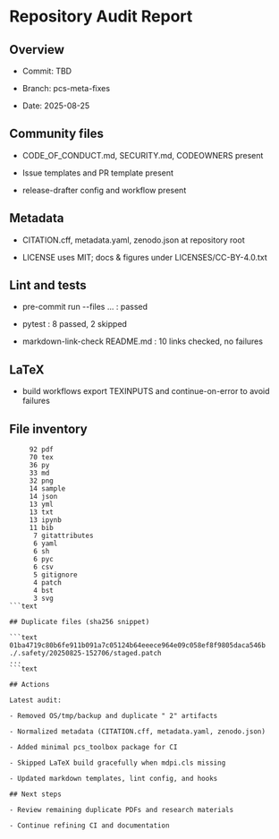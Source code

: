 # Repository Audit Report

## Overview

- Commit: TBD

- Branch: pcs-meta-fixes

- Date: 2025-08-25

## Community files

- CODE_OF_CONDUCT.md, SECURITY.md, CODEOWNERS present

- Issue templates and PR template present

- release-drafter config and workflow present

## Metadata

- CITATION.cff, metadata.yaml, zenodo.json at repository root

- LICENSE uses MIT; docs & figures under LICENSES/CC-BY-4.0.txt

## Lint and tests

- pre-commit run --files ... : passed

- pytest : 8 passed, 2 skipped

- markdown-link-check README.md : 10 links checked, no failures

## LaTeX

- build workflows export TEXINPUTS and continue-on-error to avoid failures

## File inventory

```text
     92 pdf
     70 tex
     36 py
     33 md
     32 png
     14 sample
     14 json
     13 yml
     13 txt
     13 ipynb
     11 bib
      7 gitattributes
      6 yaml
      6 sh
      6 pyc
      6 csv
      5 gitignore
      4 patch
      4 bst
      3 svg
```text

## Duplicate files (sha256 snippet)

```text
01ba4719c80b6fe911b091a7c05124b64eeece964e09c058ef8f9805daca546b  ./.safety/20250825-152706/staged.patch
...
```text

## Actions

Latest audit:

- Removed OS/tmp/backup and duplicate " 2" artifacts

- Normalized metadata (CITATION.cff, metadata.yaml, zenodo.json)

- Added minimal pcs_toolbox package for CI

- Skipped LaTeX build gracefully when mdpi.cls missing

- Updated markdown templates, lint config, and hooks

## Next steps

- Review remaining duplicate PDFs and research materials

- Continue refining CI and documentation
